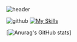![header](https://capsule-render.vercel.app/api?type=waving&color=0:32519b,100:465c99&height=120&section=header&text=Hello%20I'M%20David%20Lorent&fontSize=50&fontColor=ffffff&animation=fadeIn)



![github](https://img.shields.io/badge/GitHub-000000?style=for-the-badge&logo=GitHub&logoColor=white)
[![My Skills](https://skillicons.dev/icons?i=js,html,css,ai,ps,figma,html,css,sass,tailwind,bootstrap,react,php,laravel,visualstudio,github,mysql,nodejs)](https://skillicons.dev)


 
          
          



[![Anurag's GitHub stats](https://github-readme-stats.vercel.app/api?username=zowlou)]
          
